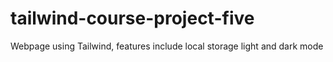 # tailwind-course-project-five
Webpage using Tailwind, features include local storage light and dark mode 
